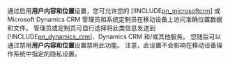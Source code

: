 通过启用**用户内容和位置**设置，您可允许您的 [!INCLUDE[pn_microsoftcrm](pn-microsoftcrm.md)] 或 Microsoft Dynamics CRM 管理员和系统定制员在移动设备上访问准确位置数据和文件。 管理员或定制员可自行选择将此类信息发送到 [!INCLUDE[pn_dynamics_crm](pn-dynamics-crm.md)]、Dynamics CRM 和/或其他服务。 您随后可以通过禁用**用户内容和位置**设置禁用此功能。 注意，此设置不会影响在移动设备操作系统中指定的隐私设置。